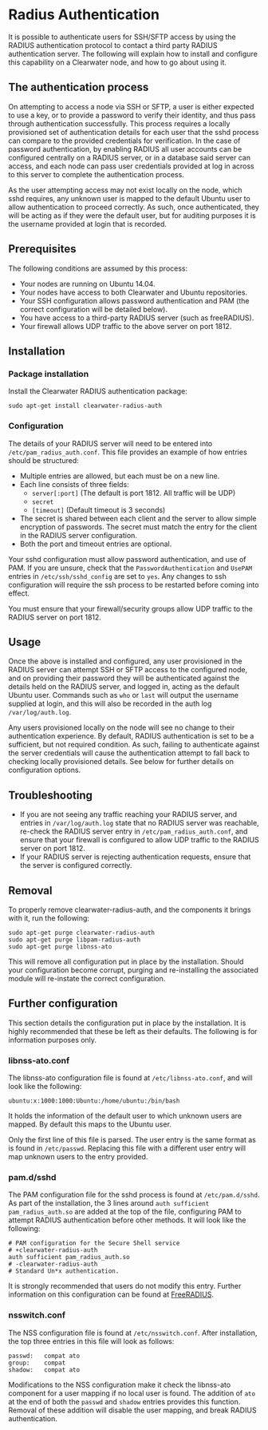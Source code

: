 # Radius Authentication

It is possible to authenticate users for SSH/SFTP access by using the RADIUS authentication protocol to contact a third party RADIUS authentication server. The following will explain how to install and configure this capability on a Clearwater node, and how to go about using it. 

## The authentication process

On attempting to access a node via SSH or SFTP, a user is either expected to use a key, or to provide a password to verify their identity, and thus pass through authentication successfully. This process requires a locally provisioned set of authentication details for each user that the sshd process can compare to the provided credentials for verification. In the case of password authentication, by enabling RADIUS all user accounts can be configured centrally on a RADIUS server, or in a database said server can access, and each node can pass user credentials provided at log in across to this server to complete the authentication process.

As the user attempting access may not exist locally on the node, which sshd requires, any unknown user is mapped to the default Ubuntu user to allow authentication to proceed correctly. As such, once authenticated, they will be acting as if they were the default user, but for auditing purposes it is the username provided at login that is recorded.

## Prerequisites

The following conditions are assumed by this process:

* Your nodes are running on Ubuntu 14.04.
* Your nodes have access to both Clearwater and Ubuntu repositories.
* Your SSH configuration allows password authentication and PAM (the correct configuration will be detailed below).
* You have access to a third-party RADIUS server (such as freeRADIUS).
* Your firewall allows UDP traffic to the above server on port 1812.

## Installation

### Package installation

Install the Clearwater RADIUS authentication package:

    sudo apt-get install clearwater-radius-auth

### Configuration

The details of your RADIUS server will need to be entered into `/etc/pam_radius_auth.conf`. This file provides an example of how entries should be structured:
* Multiple entries are allowed, but each must be on a new line.
* Each line consists of three fields:
    * `server[:port]` (The default is port 1812. All traffic will be UDP)
    * `secret`
    * `[timeout]` (Default timeout is 3 seconds)
* The secret is shared between each client and the server to allow simple encryption of passwords. The secret must match the entry for the client in the RADIUS server configuration.
* Both the port and timeout entries are optional.

Your sshd configuration must allow password authentication, and use of PAM. If you are unsure, check that the `PasswordAuthentication` and `UsePAM` entries in `/etc/ssh/sshd_config` are set to `yes`. Any changes to ssh configuration will require the ssh process to be restarted before coming into effect.

You must ensure that your firewall/security groups allow UDP traffic to the RADIUS server on port 1812. 

## Usage

Once the above is installed and configured, any user provisioned in the RADIUS server can attempt SSH or SFTP access to the configured node, and on providing their password they will be authenticated against the details held on the RADIUS server, and logged in, acting as the default Ubuntu user. Commands such as `who` or `last` will output the username supplied at login, and this will also be recorded in the auth log `/var/log/auth.log`.

Any users provisioned locally on the node will see no change to their authentication experience. By default, RADIUS authentication is set to be a sufficient, but not required condition. As such, failing to authenticate against the server credentials will cause the authentication attempt to fall back to checking locally provisioned details. See below for further details on configuration options.

## Troubleshooting

* If you are not seeing any traffic reaching your RADIUS server, and entries in `/var/log/auth.log` state that no RADIUS server was reachable, re-check the RADIUS server entry in `/etc/pam_radius_auth.conf`, and ensure that your firewall is configured to allow UDP traffic to the RADIUS server on port 1812.
* If your RADIUS server is rejecting authentication requests, ensure that the server is configured correctly. 

## Removal

To properly remove clearwater-radius-auth, and the components it brings with it, run the following:

    sudo apt-get purge clearwater-radius-auth
    sudo apt-get purge libpam-radius-auth
    sudo apt-get purge libnss-ato

This will remove all configuration put in place by the installation. Should your configuration become corrupt, purging and re-installing the associated module will re-instate the correct configuration.

## Further configuration

This section details the configuration put in place by the installation. It is highly recommended that these be left as their defaults. The following is for information purposes only.

### libnss-ato.conf

The libnss-ato configuration file is found at `/etc/libnss-ato.conf`, and will look like the following:

    ubuntu:x:1000:1000:Ubuntu:/home/ubuntu:/bin/bash

It holds the information of the default user to which unknown users are mapped. By default this maps to the Ubuntu user.

Only the first line of this file is parsed. The user entry is the same format as is found in `/etc/passwd`. Replacing this file with a different user entry will map unknown users to the entry provided.

### pam.d/sshd

The PAM configuration file for the sshd process is found at `/etc/pam.d/sshd`. As part of the installation, the 3 lines around `auth sufficient pam_radius_auth.so` are added at the top of the file, configuring PAM to attempt RADIUS authentication before other methods. It will look like the following:

    # PAM configuration for the Secure Shell service
    # +clearwater-radius-auth
    auth sufficient pam_radius_auth.so
    # -clearwater-radius-auth
    # Standard Un*x authentication.
    
It is strongly recommended that users do not modify this entry. Further information on this configuration can be found at [FreeRADIUS](http://freeradius.org/pam_radius_auth/).

### nsswitch.conf

The NSS configuration file is found at `/etc/nsswitch.conf`. After installation, the top three entries in this file will look as follows:

    passwd:   compat ato
    group:    compat
    shadow:   compat ato

 Modifications to the NSS configuration make it check the libnss-ato component for a user mapping if no local user is found. The addition of `ato` at the end of both the `passwd` and `shadow` entries provides this function. Removal of these addition will disable the user mapping, and break RADIUS authentication.

